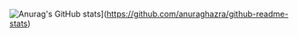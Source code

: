 ![Anurag's GitHub stats](https://github-readme-stats.vercel.app/api?username=Ocalak)](https://github.com/anuraghazra/github-readme-stats)

